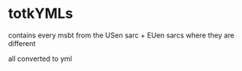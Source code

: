 # totkYMLs
contains every msbt from the USen sarc + EUen sarcs where they are different

all converted to yml
